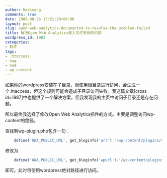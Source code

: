 ```yaml
---
author: hesicong
comments: true
date: 2009-08-26 13:51:29+00:00
layout: post
slug: open-web-analytics-documented-to-resolve-the-problem-failed
title: 解决Open Web Analytics载入文件失败的问题
wordpress_id: 1983
categories:
- 软件
tags:
- .htaccess
- bug
- owa
- wp-content
---
```


如果你的wordpress安装在子目录，而使用根目录进行访问，会生成一个.htaccess，但这个规则可能会造成子目录访问失败。我这篇文章[cross id=1987]中也提供了一个解决方案，但我发现我的主页中访问子目录还是存在问题。

所以最终我选择了修改Open Web Analytics插件的方式。主要是调整访问wp-content的路径。

查找到wp-plugin.php包含一句：

``` php
    define('OWA_PUBLIC_URL', get_bloginfo('url').'/wp-content/plugins/owa/public/');
```

修改为

``` php
    define('OWA_PUBLIC_URL', get_bloginfo('wpurl').'/wp-content/plugins/owa/public/');
```

即可。此时将使用wordpress绝对路径进行访问。
